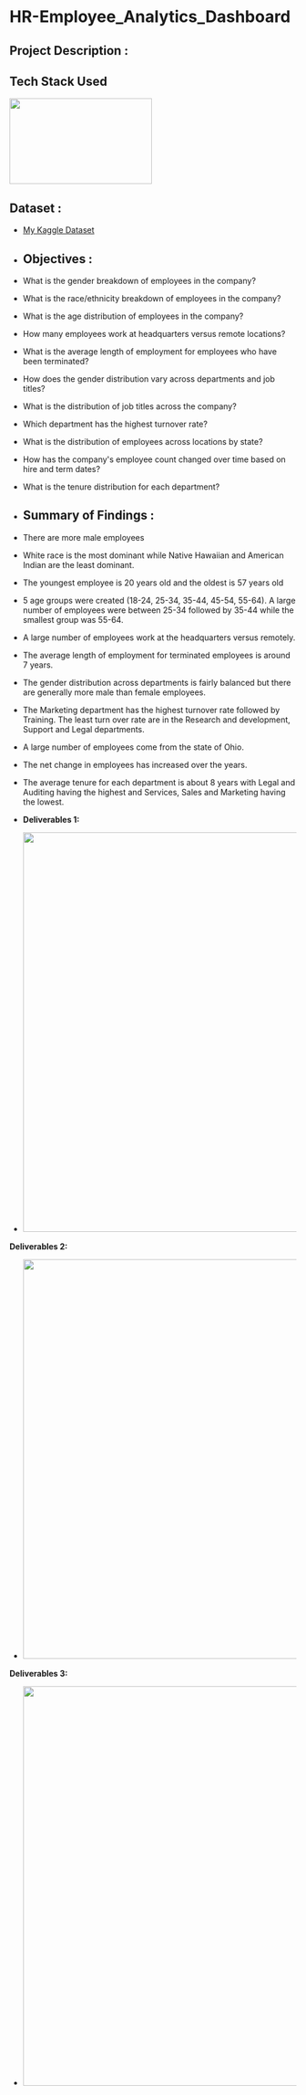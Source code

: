 # HR-Employee_Analytics_Dashboard


## Project Description :


## Tech Stack Used

<img src="https://media.licdn.com/dms/image/D4D12AQGU3gZKz1ZM1A/article-cover_image-shrink_720_1280/0/1683063840620?e=2147483647&v=beta&t=i6Xv5DIndT6eWhxbkgXsmhHFxvWO-pZrlsdkS0a9FD4" width="250" height="150">

## Dataset : 

-  [My Kaggle Dataset](https://www.kaggle.com/datasets/wm1deep7/new-york-uber-dataset)

-  ##  Objectives :

-  What is the gender breakdown of employees in the company?
-  What is the race/ethnicity breakdown of employees in the company?
-  What is the age distribution of employees in the company?
-  How many employees work at headquarters versus remote locations?
-  What is the average length of employment for employees who have been terminated?
-  How does the gender distribution vary across departments and job titles?
-  What is the distribution of job titles across the company?
-  Which department has the highest turnover rate?
-  What is the distribution of employees across locations by state?
-  How has the company's employee count changed over time based on hire and term dates?
-  What is the tenure distribution for each department?

-  ##  Summary of Findings  :

-  There are more male employees
-  White race is the most dominant while Native Hawaiian and American Indian are the least dominant.
-  The youngest employee is 20 years old and the oldest is 57 years old
-  5 age groups were created (18-24, 25-34, 35-44, 45-54, 55-64). A large number of employees were between 25-34 followed by 35-44 while the smallest group was 55-64.
-  A large number of employees work at the headquarters versus remotely.
-  The average length of employment for terminated employees is around 7 years.
-  The gender distribution across departments is fairly balanced but there are generally more male than female employees.
-  The Marketing department has the highest turnover rate followed by Training. The least turn over rate are in the Research and development, Support and Legal departments.
-  A large number of employees come from the state of Ohio.
-  The net change in employees has increased over the years.
-  The average tenure for each department is about 8 years with Legal and Auditing having the highest and Services, Sales and Marketing having the lowest.

-  **Deliverables 1:**

-  <img src="https://github.com/WM1D7/HR-Employee_Analytics_Dashboard/blob/main/Image/1.png"  width="1000" height="700">

 **Deliverables 2:**

-  <img src="https://github.com/WM1D7/HR-Employee_Analytics_Dashboard/blob/main/Image/2.png"  width="1000" height="700">

 **Deliverables 3:**

-  <img src="https://github.com/WM1D7/HR-Employee_Analytics_Dashboard/blob/main/Image/3.png"  width="1000" height="700">

